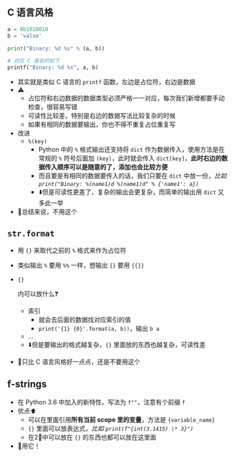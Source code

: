 ## C 语言风格

```python
a = 0b1010010
b = 'value'

print("Binary: %d %s" % (a, b))

# 对应 C 语言的如下
printf("Binary: %d %s", a, b)
```

- 其实就是类似 C 语言的 `printf` 函数，左边是占位符，右边是数据
- ⚠️
  - 占位符和右边数据的数据类型必须严格一一对应，每次我们新增都要手动检查，很容易写错
  - 可读性比较差，特别是右边的数据写法比较复杂的时候
  - 如果有相同的数据要输出，你也不得不重复占位重复写
- 改进
  - `%(key)`
    - Python 中的 `%` 格式输出还支持将 `dict` 作为数据传入，使用方法是在常规的 `%` 符号后面加 `(key)`，此时就会传入 `dict[key]`，**此时右边的数据传入顺序可以是随意的了，添加也会比较方便**
    - 而且要是有相同的数据要传入的话，我们只要在 `dict` 中放一份，*比如 `print("Binary: %(name1)d %(name1)d" % {'name1': a})`*
    - ⬇️但是可读性更差了，复杂的输出会更复杂，而简单的输出用 `dict` 又多此一举
- 💊总结来说，不用这个

## `str.format`

- 用 `{}` 来取代之前的 `%` 格式来作为占位符

- 类似输出 `%` 要用 `%%` 一样，想输出 `{}` 要用 `{{}}`

- `{}`

   内可以放什么❓

  - 索引
    - 就会去后面的数据找对应索引的值
    - `print('{1} {0}'.format(a, b))`，输出 `b a`
  - ...
  - ⬇️但是要输出的格式越复杂，`{}` 里面放的东西也越复杂，可读性差

- 💊只比 C 语言风格好一点点，还是不要用这个

## f-strings

- 在 Python 3.6 中加入的新特性，写法为 `f""`，注意有个前缀 `f`
- 优点⬆️
  - 可以在里面引用**所有当前 scope 里的变量**，方法是 `{variable_name}`
  - `{}` 里面可以放表达式，*比如 `print(f"{int(3.1415) \* 3}")`*
  - 在2⃣️中可以放在 `{}` 的东西也都可以放在这里面
- 💊用它！